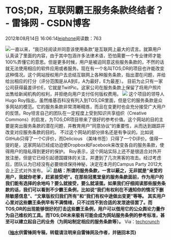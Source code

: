 
# TOS;DR，互联网霸王服务条款终结者？ - 雷锋网 - CSDN博客


2012年08月14日 16:06:14[leiphone](https://me.csdn.net/leiphone)阅读数：763


![](http://www.leiphone.com/wp-content/uploads/2012/08/DSC_07561.jpg)一直以来，“我已经阅读并同意该使用条款”是互联网上最大的谎言。就算用户认真读了里面的内容，由于其中包涵许多法律术语，恐怕需要一个专业律师才能100%弄懂它的意思。但是更多时候，用户是被迫同意这些服务条款的，不然的话就无法使用相应的软件应用或者服务。现在有一个名叫TOS;DR的项目也许能改变这种情况。这个网站授权用户去总结互联网上各种服务条款，指出潜在问题，并给给出相应的打分（评分范围是从A到E，A为最好，E为最差）。
目前为止只有一家公司获得最差评价E，它就是TwitPic。这家公司在服务条款上保留了将用户照片出售给新闻机构的权利，并拒绝向用户支付任何版权费用。
![](http://www.leiphone.com/wp-content/uploads/2012/08/11111.png)
这个项目的领导人Hugo Roy指出，虽然维基百科没有列入到TOS;DR里面，但是它的服务条款是众多网站的模范。它的服务条款非常清晰精炼，而且在变更时也会充分接受广大用户的反馈。Roy坦言自己的团队在一定程度上受到知识共享组织（Creative Commons）的启发，为TOS;DR项目带来了很好的参考价值。这个网站的目的主要是突出服务条款的潜在问题，并教育用户“同意协议”的重要性，从而达到跟踪并改变对应服务条款的目的。
不过这个网站的部分排名还是有争议的。比如说GitHub只得了一个C评价，而Delicious （美味书签）只得了一个D评价。值得一提的是，这家网站已经成功迫使Dropbox和Facebook来改变各自的服务条款，使得用户的隐私得到更好的保护。
Roy表示，这个网站实际上还不是很适合对外开放注册，但是它已经引起德国媒体的关注，并遭到了几次黑客的攻击。经过考虑后，团队认为已经没有必要继续保持神秘，决定在本月的Campus Party 2012大会上正式对外发布。
![](http://www.leiphone.com/wp-content/uploads/2012/08/3333.png)
**总结：所谓的服务条款，一言以蔽之，无非就是“亲爱的用户，我就你老爹，赶紧接受吧”。在那些冠冕堂皇的服务条款面前，作为用户的我们能有选择的余地吗？要么就接受，要么就滚蛋。如果我们仔细阅读那些服务条款的话，我们可以看到不少霸王条例，比如说“我们有权利在不通知你的情况下删除敏感信息”、“文章版权归我们所有”和“我们有权中途做出变更”等等。**
**其实用户心里对这些霸王条例早有不满情绪，只不过找不到合适的发泄途径罢了。而TOS;DR的出现能够很好的打击这些霸王条例，用户可以借用它的公众舆论力量作为自己维权的工具。而TOS;DR未来极有可能会成为网站服务条例的参考标准，甚至可以建立起自己的业务（为网站制定相应的服务条款等）。**
Via：[techcrunch](http://techcrunch.com/2012/08/13/putting-an-end-to-the-biggest-lie-on-the-internet/)

**（****[抽水](http://www.leiphone.com/author/ce6093)****供****雷锋网****专稿，转载请注明来自雷锋网及作者，并链回本页)**

